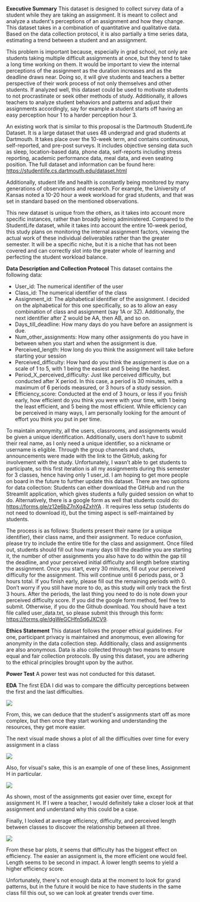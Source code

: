 **Executive Summary**
This dataset is designed to collect survey data of a student while they are taking an assignment. It is meant to collect and analyze a student's perceptions of an assignment and how they change. This dataset takes in a combination of quantitative and qualitative data. Based on the data collection protocol, it is also partially a time series data, estimating a trend between a student and an assignment.


This problem is important because, especially in grad school, not only are students taking multiple difficult assignments at once, but they tend to take a long time working on them. It would be important to view the internal perceptions of the assignment as the duration increases and as the deadline draws near. Doing so, it will give students and teachers a better perspective of their work process of not only themselves and other students. If analyzed well, this dataset could be used to motivate students to not procrastinate or seek other methods of study. Additionally, it allows teachers to analyze student behaviors and patterns and adjust their assignments accordingly, say for example a student starts off having an easy perception hour 1 to a harder perception hour 3.


An existing work that is similar to this proposal is the Dartmouth StudentLife Dataset. It is a large dataset that uses 48 undergrad and grad students at Dartmouth. It takes place over the 10-week term, and contains continuous, self-reported, and pre-post surveys. It includes objective sensing data such as sleep, location-based data, phone data, self-reports including stress reporting, academic performance data, meal data, and even seating position. The full dataset and information can be found here:  https://studentlife.cs.dartmouth.edu/dataset.html


Additionally, student life and health is constantly being monitored by many generations of observations and research. For example, the University of Kansas noted a 10-20 hour a week workload for grad students, and that was set in standard based on the mentioned observations.


This new dataset is unique from the others, as it takes into account more specific instances, rather than broadly being administered. Compared to the StudentLife dataset, while it takes into account the entire 10-week period, this study plans on monitoring the internal assignment factors, viewing the actual work of these individual deliverables rather than the greater semester. It will be a specific niche, but it is a niche that has not been covered and can correctly slot into the greater whole of learning and perfecting the student workload balance. 


**Data Description and Collection Protocol**
This dataset contains the following data:
- User_id: The numerical identifier of the user
- Class_id: The numerical identifier of the class
- Assignment_id: The alphabetical identifier of the assignment. I decided on the alphabetical for this one specifically, so as to allow an easy combination of class and assignment (say 1A or 3Z). Additionally, the next identifier after Z would be AA, then AB, and so on.
- Days_till_deadline: How many days do you have before an assignment is due.
- Num_other_assignments: How many other assignments do you have in between when you start and when the assignment is due. 
- Perceived_length: How long do you think the assignment will take before starting your session
- Perceived_difficulty: How hard do you think the assignment is due on a scale of 1 to 5, with 1 being the easiest and 5 being the hardest.
- Period_X_perceived_difficulty: Just like perceived difficulty, but conducted after X period. In this case, a period is 30 minutes, with a maximum of 6 periods measured, or 3 hours of a study session.
- Efficiency_score: Conducted at the end of 3 hours, or less if you finish early, how efficient do you think you were with your time, with 1 being the least efficient, and 5 being the most efficient. While efficiency can be perceived in many ways, I am personally looking for the amount of effort you think you put in per time.


To maintain anonymity, all the users, classrooms, and assignments would be given a unique identification. Additionally, users don’t have to submit their real name, as I only need a unique identifier, so a nickname or username is eligible. Through the group channels and chats,  announcements were made with the link to the GitHub, asking for involvement with the study. Unfortunately, I wasn’t able to get students to participate, so this first iteration is all my assignments during this semester for 3 classes, hence having only 1 user_id. I am hoping to get more people on board in the future to further update this dataset. There are two options for data collection: Students can either download the GitHub and run the Streamlit application, which gives students a fully guided session on what to do. Alternatively, there is a google form as well that students could do: https://forms.gle/z12e6bZ7nXg4ZxhYA . It requires less setup (students do not need to download it), but the timing aspect is self-maintained by students.


The process is as follows: Students present their name (or a unique identifier), their class name, and their assignment. To reduce confusion, please try to include the entire title for the class and assignment. Once filled out, students should fill out how many days till the deadline you are starting it, the number of other assignments you also have to do within the gap till the deadline, and your perceived initial difficulty  and length before starting the assignment. Once you start, every 30 minutes, fill out your perceived difficulty for the assignment. This will continue until 6 periods pass, or 3 hours total. If you finish early, please fill out the remaining periods with 0. Don’t worry if you still have more to do, as this study will only track the first 3 hours. After the periods, the last thing you need to do is note down your perceived difficulty score. If you did the google form method, feel free to submit. Otherwise, if you do the Github download. You should have a text file called user_data.txt, so please submit this through this form: https://forms.gle/dgWeGCHfn5q6JXCV9.


**Ethics Statement**
This dataset follows the proper ethical guidelines. For one, participant privacy is maintained and anonymous, even allowing for anonymity in the data collection step. Additionally, class and assignments are also anonymous. Data is also collected through two means to ensure equal and fair collection protocols. By using this dataset, you are adhering to the ethical principles brought upon by the author.


**Power Test**
A power test was not conducted for this dataset.

**EDA**
The first EDA I did was to compare the difficulty perceptions between the first and the last difficulties.

![](https://www.googleapis.com/download/storage/v1/b/kaggle-user-content/o/inbox%2F6645567%2F1eccb9720443f34dcd1878dcb37847b6%2Finitfinal.png?generation=1732579035766704&alt=media)

From, this, we can deduce that the student's assignments start off as more complex, but then once they start working and understanding the resources, they get more easier. 

The next visual made shows a plot of all the difficulties over time for every assignment in a class

![](https://www.googleapis.com/download/storage/v1/b/kaggle-user-content/o/inbox%2F6645567%2Fc371c2e156405a6faa782434b4cd2629%2Fdiff_all.png?generation=1732579458056969&alt=media)

Also, for visual's sake, this is an example of one of these lines, Assignment H in particular.

![](https://www.googleapis.com/download/storage/v1/b/kaggle-user-content/o/inbox%2F6645567%2F74dbb855e5b2d62d69eddb44f6798a54%2Fdiff_h.png?generation=1732579791186206&alt=media)

As shown, most of the assignments got easier over time, except for assignment H. If I were a teacher, I would definitely take a closer look at that assignment and understand why this could be a case.

Finally, I looked at average efficiency, difficulty, and perceived length between classes to discover the relationship between all three.

![](https://www.googleapis.com/download/storage/v1/b/kaggle-user-content/o/inbox%2F6645567%2F66bc9b07678722a090bcd1128c83594e%2Fefficiency.png?generation=1732580737410811&alt=media)

From these bar plots, it seems that difficulty has the biggest effect on efficiency. The easier an assignment is, the more efficient one would feel. Length seems to be second in impact. A lower length seems to yield a higher efficiency score.

Unfortunately, there's not enough data at the moment to look for grand patterns, but in the future it would be nice to have students in the same class fill this out, so we can look at greater trends over time.
